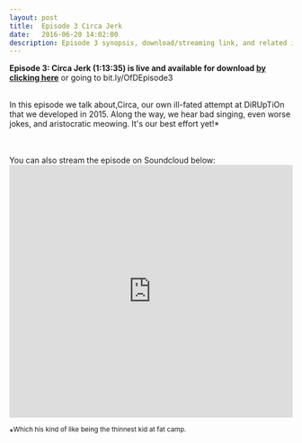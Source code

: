 ```yaml
---
layout: post
title:  Episode 3 Circa Jerk
date:   2016-06-20 14:02:00
description: Episode 3 synopsis, download/streaming link, and related images
---
```

<strong>Episode 3: Circa Jerk (1:13:35) is live and available for download <a href="https://bit.ly/OfDEpisode3"> by clicking here</a></strong> or going to bit.ly/OfDEpisode3
<br>
<br>
<p>In this episode we talk about,Circa, our own ill-fated attempt at DiRUpTiOn that we developed in 2015. Along the way, we hear bad singing, even worse jokes, and aristocratic meowing.
It's our best effort yet!*
</p>
<br><br>
You can also stream the episode on Soundcloud below:
<iframe width="100%" height="450" scrolling="no" frameborder="no" src="https://w.soundcloud.com/player/?url=https%3A//api.soundcloud.com/tracks/270110117&amp;auto_play=false&amp;hide_related=false&amp;show_comments=true&amp;show_user=true&amp;show_reposts=false&amp;visual=true"></iframe>


*<sup>Which his kind of like being the thinnest kid at fat camp.</sup>







